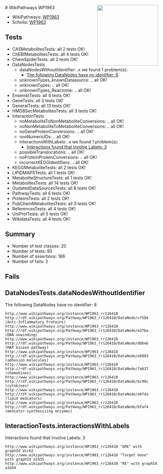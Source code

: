 <img style="float: right; width: 200px" src="https://upload.wikimedia.org/wikipedia/commons/thumb/8/83/Wplogo_with_text_500.png/640px-Wplogo_with_text_500.png" />
# WikiPathways WP1963

* WikiPathways: [WP1963](https://wikipathways.org/pathways/WP1963)
* Scholia: [WP1963](https://scholia.toolforge.org/wikipathways/WP1963)
## Tests
* CASMetabolitesTests: all 2 tests OK!
* ChEBIMetabolitesTests: all 4 tests OK!
* ChemSpiderTests: all 2 tests OK!
* DataNodesTests
    * dataNodesWithoutIdentifier: .x we found 1 problem(s):
        * [The following DataNodes have no identifier: 8](#d2d32fa7)
    * unknownTypes_knownDatasource: .. all OK!
    * unknownTypes: .. all OK!
    * unknownTypes_Reactome: .. all OK!
* EnsemblTests: all 4 tests OK!
* GeneTests: all 3 tests OK!
* GeneralTests: all 13 tests OK!
* HMDBSecMetabolitesTests: all 3 tests OK!
* InteractionTests
    * noMetaboliteToNonMetaboliteConversions: .. all OK!
    * noNonMetaboliteToMetaboliteConversions: .. all OK!
    * noGeneProteinConversions: .. all OK!
    * nonNumericIDs: .. all OK!
    * interactionsWithLabels: .x we found 1 problem(s):
        * [Interactions found that involve Labels: 3](#630d267a)
    * possibleTranslocations: .. all OK!
    * noProteinProteinConversions: .. all OK!
    * incorrectKEGGIdentifiers: .. all OK!
* KEGGMetaboliteTests: all 2 tests OK!
* LIPIDMAPSTests: all 1 tests OK!
* MetaboliteStructureTests: all 1 tests OK!
* MetabolitesTests: all 14 tests OK!
* OudatedDataSourcesTests: all 8 tests OK!
* PathwayTests: all 6 tests OK!
* ProteinsTests: all 2 tests OK!
* PubChemMetabolitesTests: all 3 tests OK!
* ReferencesTests: all 4 tests OK!
* UniProtTests: all 5 tests OK!
* WikidataTests: all 4 tests OK!


## Summary

* Number of test classes: 20
* Number of tests: 93
* Number of assertions: 186
* Number of fails: 2

## Fails

<a name="d2d32fa7" />

## DataNodesTests.dataNodesWithoutIdentifier

The following DataNodes have no identifier: 8
```
http://www.wikipathways.org/instance/WP1963_rr126410 http://rdf.wikipathways.org/Pathway/WP1963_rr126410/DataNode/cf504 (Anti-Inflammatory Proteins)
http://www.wikipathways.org/instance/WP1963_rr126410 http://rdf.wikipathways.org/Pathway/WP1963_rr126410/DataNode/e37ba (DNA unwinding)
http://www.wikipathways.org/instance/WP1963_rr126410 http://rdf.wikipathways.org/Pathway/WP1963_rr126410/DataNode/d8beb (MAP kinase pathway)
http://www.wikipathways.org/instance/WP1963_rr126410 http://rdf.wikipathways.org/Pathway/WP1963_rr126410/DataNode/e6893 (adhesion molecules)
http://www.wikipathways.org/instance/WP1963_rr126410 http://rdf.wikipathways.org/Pathway/WP1963_rr126410/DataNode/fa637 (chemokines)
http://www.wikipathways.org/instance/WP1963_rr126410 http://rdf.wikipathways.org/Pathway/WP1963_rr126410/DataNode/bc99c (cytokines)
http://www.wikipathways.org/instance/WP1963_rr126410 http://rdf.wikipathways.org/Pathway/WP1963_rr126410/DataNode/a9fda (lipid mediators)
http://www.wikipathways.org/instance/WP1963_rr126410 http://rdf.wikipathways.org/Pathway/WP1963_rr126410/DataNode/bfaf4 (mediator-synthesizing enzymes)
```

<a name="630d267a" />

## InteractionTests.interactionsWithLabels

Interactions found that involve Labels: 3
```
http://www.wikipathways.org/instance/WP1963_rr126410 "GRE" with graphId dcc62
http://www.wikipathways.org/instance/WP1963_rr126410 "Target Gene" with graphId a1935
http://www.wikipathways.org/instance/WP1963_rr126410 "RE" with graphId a1b94
```

